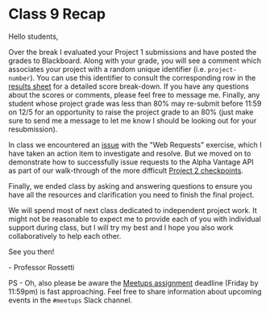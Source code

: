 # Class 9 Recap

Hello students,

Over the break I evaluated your Project 1 submissions and have posted the grades to Blackboard. Along with your grade, you will see a comment which associates your project with a random unique identifier (i.e. `project-number`). You can use this identifier to consult the corresponding row in the [results sheet](https://github.com/prof-rossetti/georgetown-opim-557-20-201710/blob/master/projects/savings-calculator/results/detailed-results.csv) for a detailed score break-down. If you have any questions about the scores or comments, please feel free to message me. Finally, any student whose project grade was less than 80% may re-submit before 11:59 on 12/5 for an opportunity to raise the project grade to an 80% (just make sure to send me a message to let me know I should be looking out for your resubmission).

In class we encountered an [issue](https://github.com/prof-rossetti/georgetown-opim-557-20-201710/issues/35) with the "Web Requests" exercise, which I have taken an action item to investigate and resolve. But we moved on to demonstrate how to successfully issue requests to the Alpha Vantage API as part of our walk-through of the more difficult [Project 2 checkpoints](https://github.com/prof-rossetti/georgetown-opim-557-20-201710/blob/master/projects/stock-trading-recommendation-system/checkpoints.md).

Finally, we ended class by asking and answering questions to ensure you have all the resources and clarification you need to finish the final project.

We will spend most of next class dedicated to independent project work. It might not be reasonable to expect me to provide each of you with individual support during class, but I will try my best and I hope you also work collaboratively to help each other.

See you then!

\- Professor Rossetti

PS - Oh, also please be aware the [Meetups assignment](https://github.com/prof-rossetti/georgetown-opim-557-20-201710/blob/master/assignments/meetups.md) deadline (Friday by 11:59pm) is fast approaching. Feel free to share information about upcoming events in the `#meetups` Slack channel.
